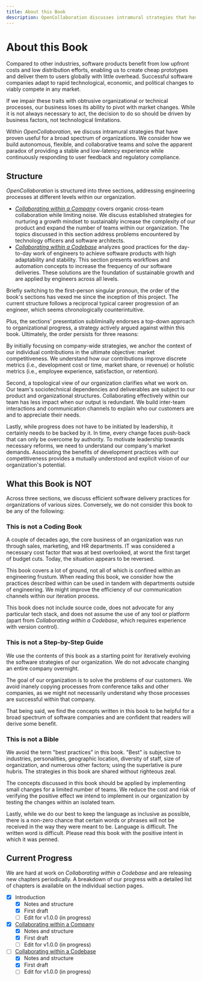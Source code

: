 ```yaml
---
title: About this Book
description: OpenCollaboration discusses intramural strategies that have proven useful for a broad spectrum of organizations. We consider how to build autonomous, flexible, and collaborative teams and solve the apparent paradox of providing a stable and low-latency experience while continuously responding to user feedback and regulatory compliance.
---
```


# About this Book

Compared to other industries, software products benefit from low upfront costs and low distribution efforts, enabling us to create cheap prototypes and deliver them to users globally with little overhead. Successful software companies adapt to rapid technological, economic, and political changes to viably compete in any market.

If we impair these traits with obtrusive organizational or technical processes, our business loses its ability to pivot with market changes. While it is not always necessary to act, the decision to do so should be driven by business factors, not technological limitations.

Within *OpenCollaboration*, we discuss intramural strategies that have proven useful for a broad spectrum of organizations. We consider how we build autonomous, flexible, and collaborative teams and solve the apparent paradox of providing a stable and low-latency experience while continuously responding to user feedback and regulatory compliance.

## Structure

*OpenCollaboration* is structured into three sections, addressing engineering processes at different levels within our organization.

- [*Collaborating within a Company*](../collaborating-within-a-company/README.md) covers organic cross-team collaboration while limiting noise. We discuss established strategies for nurturing a growth mindset to sustainably increase the complexity of our product and expand the number of teams within our organization. The topics discussed in this section address problems encountered by technology officers and software architects.
- [*Collaborating within a Codebase*](../collaborating-within-a-codebase/README.md) analyzes good practices for the day-to-day work of engineers to achieve software products with high adaptability and stability. This section presents workflows and automation concepts to increase the frequency of our software deliveries. These solutions are the foundation of sustainable growth and are applied by engineers across all levels.

Briefly switching to the first-person singular pronoun, the order of the book's sections has vexed me since the inception of this project. The current structure follows a reciprocal typical career progression of an engineer, which seems chronologically counterintuitive.

Plus, the sections' presentation subliminally endorses a top-down approach to organizational progress, a strategy actively argued against within this book. Ultimately, the order persists for three reasons:

By initially focusing on company-wide strategies, we anchor the context of our individual contributions in the ultimate objective: market competitiveness. We understand how our contributions improve discrete metrics (i.e., development cost or time, market share, or revenue) or holistic metrics (i.e., employee experience, satisfaction, or retention).

Second, a topological view of our organization clarifies what we work on. Our team's sociotechnical dependencies and deliverables are subject to our product and organizational structures. Collaborating effectively within our team has less impact when our output is redundant. We build inter-team interactions and communication channels to explain who our customers are and to appreciate their needs.

Lastly, while progress does not have to be initiated by leadership, it certainly needs to be backed by it. In time, every change faces push-back that can only be overcome by authority. To motivate leadership towards necessary reforms, we need to understand our company's market demands. Associating the benefits of development practices with our competitiveness provides a mutually understood and explicit vision of our organization's potential.

## What this Book is NOT

Across three sections, we discuss efficient software delivery practices for organizations of various sizes. Conversely, we do not consider this book to be any of the following:

### This is not a Coding Book

<!-- TODO: (Daniel) Remove this paragraph and add section about how this is not a devops pipeline coding tutorial -->

A couple of decades ago, the core business of an organization was run through sales, marketing, and HR departments. IT was considered a necessary cost factor that was at best overlooked, at worst the first target of budget cuts. Today, the situation appears to be reversed.

This book covers a lot of ground, not all of which is confined within an engineering frustum. When reading this book, we consider how the practices described within can be used in tandem with departments outside of engineering. We might improve the efficiency of our communication channels within our iteration process.

This book does not include source code, does not advocate for any particular tech stack, and does not assume the use of any tool or platform (apart from *Collaborating within a Codebase*, which requires experience with version control).

### This is not a Step-by-Step Guide

We use the contents of this book as a starting point for iteratively evolving the software strategies of our organization. We do not advocate changing an entire company overnight.

The goal of our organization is to solve the problems of our customers. We avoid inanely copying processes from conference talks and other companies, as we might not necessarily understand why those processes are successful within that company.

That being said, we find the concepts written in this book to be helpful for a broad spectrum of software companies and are confident that readers will derive some benefit.

### This is not a Bible

We avoid the term "best practices" in this book. "Best" is subjective to industries, personalities, geographic location, diversity of staff, size of organization, and numerous other factors; using the superlative is pure hubris. The strategies in this book are shared without righteous zeal.

The concepts discussed in this book should be applied by implementing small changes for a limited number of teams. We reduce the cost and risk of verifying the positive effect we intend to implement in our organization by testing the changes within an isolated team.

Lastly, while we do our best to keep the language as inclusive as possible, there is a non-zero chance that certain words or phrases will not be received in the way they were meant to be. Language is difficult. The written word is difficult. Please read this book with the positive intent in which it was penned.

## Current Progress

We are hard at work on *Collaborating within a Codebase* and are releasing new chapters periodically. A breakdown of our progress with a detailed list of chapters is available on the individual section pages.

- [x] Introduction
    - [x] Notes and structure
    - [x] First draft
    - [ ] Edit for v1.0.0 (in progress)
- [x] [Collaborating within a Company](../collaborating-within-a-company/README.md)
    - [x] Notes and structure
    - [x] First draft
    - [ ] Edit for v1.0.0 (in progress)
- [ ] [Collaborating within a Codebase](../collaborating-within-a-codebase/README.md)
    - [x] Notes and structure
    - [x] First draft
    - [ ] Edit for v1.0.0 (in progress)
